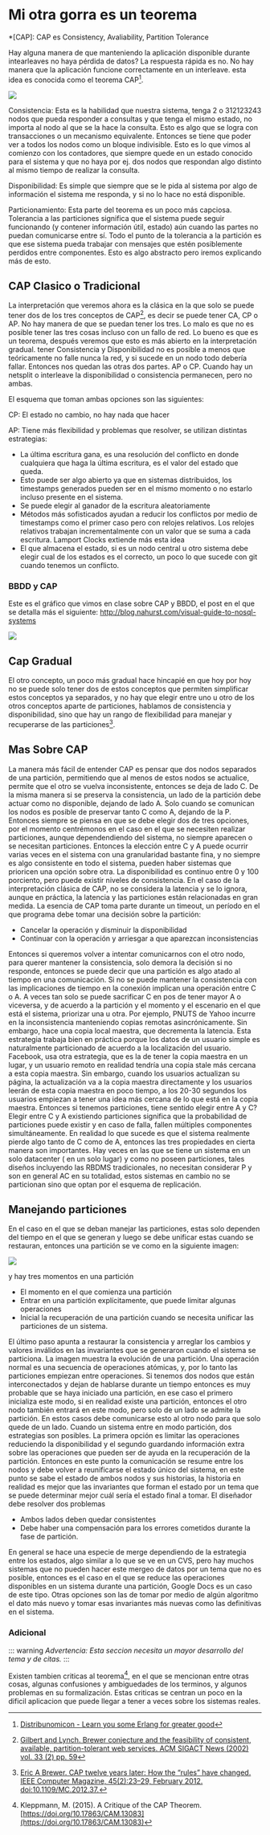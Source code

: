 # Mi otra gorra es un teorema

*[CAP]: CAP es Consistency, Avaliability, Partition Tolerance

Hay alguna manera de que manteniendo la aplicación disponible durante intearleaves no haya pérdida de datos? 
La respuesta rápida es no. No hay manera que la aplicación funcione correctamente en un interleave. esta idea es conocida como el teorema CAP[^3].

<img src="~@/images/distribucion/image1.png" class='center iasc-image'>

Consistencia: Esta es la habilidad que nuestra sistema, tenga 2 o 312123243 nodos que pueda responder a consultas y que tenga el mismo estado, no importa al nodo al que se la hace la consulta. Esto es algo que se logra con transacciones o un mecanismo equivalente. Entonces se tiene que poder ver a todos los nodos como un bloque indivisible. Esto es lo que vimos al comienzo con los contadores, que siempre quede en un estado conocido para el sistema y que no haya por ej. dos nodos que respondan algo distinto al mismo tiempo de realizar la consulta.

Disponibilidad: Es simple que siempre que se le pida al sistema por algo de información el sistema me responda, y si no lo hace no está disponible.

Particionamiento: Esta parte del teorema es un poco más capciosa. Tolerancia a las particiones significa que el sistema puede seguir funcionando (y contener información útil, estado) aún cuando las partes no puedan comunicarse entre sí. Todo el punto de la tolerancia a la partición es que ese sistema pueda trabajar con mensajes que estén posiblemente perdidos entre componentes. Esto es algo abstracto pero iremos explicando más de esto. 

## CAP Clasico o Tradicional

La interpretación que veremos ahora es la clásica en la que solo se puede tener dos de los tres conceptos de CAP[^1], es decir se puede tener CA, CP o AP. No hay manera de que se puedan tener los tres. Lo malo es que no es posible tener las tres cosas incluso con un fallo de red. Lo bueno es que es un teorema, después veremos que esto es más abierto en la interpretación gradual.  tener Consistencia y Disponibilidad no es posible a menos que teóricamente no falle nunca la red, y si sucede en un nodo todo debería fallar. Entonces nos quedan las otras dos partes. AP o CP. Cuando hay un netsplit o interleave la disponibilidad o consistencia permanecen, pero no ambas.

El esquema que toman ambas opciones son las siguientes:

CP: El estado no cambio, no hay nada que hacer

AP: Tiene más flexibilidad y problemas que resolver, se utilizan distintas estrategias:

- La última escritura gana, es una resolución del conflicto en donde cualquiera que haga la última escritura, es el valor del estado que queda.
- Esto puede ser algo abierto ya que en sistemas distribuidos, los timestamps generados pueden ser en el mismo momento o no estarlo incluso presente en el sistema.
- Se puede elegir al ganador de la escritura aleatoriamente
- Métodos más sofisticados ayudan a reducir los conflictos por medio de timestamps como el primer caso pero con relojes relativos. Los relojes relativos trabajan incrementalmente con un valor que se suma a cada escritura. Lamport Clocks extiende más esta idea
- El que almacena el estado, si es un nodo central u otro sistema debe elegir cual de los estados es el correcto, un poco lo que sucede con git cuando tenemos un conflicto.

### BBDD y CAP

Este es el gráfico que vimos en clase sobre CAP y BBDD, el post en el que se detalla más el siguiente:  http://blog.nahurst.com/visual-guide-to-nosql-systems

<img src="~@/images/distribucion/image14.png" class='center iasc-image'>

## Cap Gradual

El otro concepto, un poco más gradual hace hincapié en que hoy por hoy no se puede solo tener dos de estos conceptos que permiten simplificar estos conceptos ya separados, y no hay que elegir entre uno u otro de los otros conceptos aparte de particiones, hablamos de consistencia y disponibilidad, sino que hay un rango de flexibilidad para manejar y recuperarse de las particiones[^4].


## Mas Sobre CAP

La manera más fácil de entender CAP es pensar que dos nodos separados de una partición, permitiendo que al menos de estos nodos se actualice, permite que el otro se vuelva inconsistente, entonces se deja de lado C.  De la misma manera si se preserva la consistencia, un lado de la partición debe actuar como no disponible, dejando de lado A. Solo cuando se comunican los nodos es posible de preservar tanto C como A, dejando de la P. Entonces siempre se piensa en que se debe elegir dos de tres opciones, por el momento centrémonos en el caso en el que se necesiten realizar particiones, aunque dependendiendo del sistema, no siempre aparecen o se necesitan particiones. Entonces la elección entre C y A puede ocurrir varias veces en el sistema con una granularidad bastante fina, y no siempre es algo consistente en todo el sistema, pueden haber sistemas que prioricen una opción sobre otra. La disponibilidad es continuo entre 0 y 100 porciento, pero puede existir niveles de consistencia.
En el caso de la interpretación clásica de CAP, no se considera la latencia y se lo ignora, aunque en práctica, la latencia y las particiones están relacionadas en gran medida. La esencia de CAP toma parte durante un timeout, un período en el que programa debe tomar una decisión sobre la partición:

- Cancelar la operación y disminuir la disponibilidad
- Continuar con la operación y arriesgar a que aparezcan inconsistencias

Entonces si queremos volver a intentar comunicarnos con el otro nodo, para querer mantener la consistencia, solo demora la decisión si no responde, entonces se puede decir que una partición es algo atado al tiempo en una comunicación. Si no se puede mantener la consistencia con las implicaciones de tiempo en la conexión implican una operación entre C o A. A veces tan solo se puede sacrificar C en pos de tener mayor A o viceversa, y de acuerdo a la partición y el momento y el escenario en el que está el sistema, priorizar una u otra. Por ejemplo, PNUTS de Yahoo incurre en la inconsistencia manteniendo copias remotas asincrónicamente. Sin embargo, hace una copia local maestra, que decrementa la latencia. Esta estrategia trabaja bien en práctica porque los datos de un usuario simple es naturalmente particionado de acuerdo a la localización del usuario. Facebook, usa otra estrategia,  que es la de tener la copia maestra en un lugar, y un usuario remoto en realidad tendría una copia stale más cercana a esta copia maestra. Sin embargo, cuando los usuarios actualizan su página, la actualización va a la copia maestra directamente y los usuarios leerán de esta copia maestra en poco tiempo, a los 20-30 segundos los usuarios empiezan a tener una idea más cercana de lo que está en la copia maestra.
Entonces si tenemos particiones, tiene sentido elegir entre A y C? Elegir entre C y A existiendo particiones significa que la probabilidad de particiones puede existir y en caso de falla, fallen múltiples componentes simultáneamente. En realidad lo que sucede es que el sistema realmente pierde algo tanto de C como de A, entonces las tres propiedades en cierta manera son importantes. Hay veces en las que se tiene un sistema en un solo datacenter ( en un solo lugar) y como no poseen particiones, tales diseños incluyendo las RBDMS tradicionales, no necesitan considerar P y son en general AC en su totalidad, estos sistemas en cambio no se particionan sino que optan por el esquema de replicación.

## Manejando particiones

En el caso en el que se deban manejar las particiones, estas solo dependen del tiempo en el que se generan y luego se debe unificar estas cuando se restauran, entonces una partición se ve como en la siguiente imagen: 

<img src="~@/images/distribucion/image11.jpg" class='center'>

y hay tres momentos en una partición

- El momento en el que comienza una partición
- Entrar en una partición explícitamente, que puede limitar algunas operaciones
- Inicial la recuperación de una partición cuando se necesita unificar las particiones de un sistema.

El último paso apunta a restaurar la consistencia y arreglar los cambios y valores inválidos en las invariantes que se generaron cuando el sistema se particiona. La imagen muestra la evolución de una partición. Una operación normal es una secuencia de operaciones atómicas, y, por lo tanto las particiones empiezan entre operaciones. Si tenemos dos nodos que están interconectados y dejan de hablarse durante un tiempo entonces es muy probable que se haya iniciado una partición, en ese caso el primero inicializa este modo, si en realidad existe una partición, entonces el otro nodo también entrará en este modo, pero solo de un lado se admite la partición. En estos casos debe comunicarse esto al otro nodo para que solo quede de un lado. Cuando un sistema entre en modo partición, dos estrategias son posibles. La primera opción es limitar las operaciones reduciendo la disponibilidad y el segundo guardando información extra sobre las operaciones que pueden ser de ayuda en la recuperación de la partición.
Entonces en este punto la comunicación se resume entre los nodos y debe volver a reunificarse el estado único del sistema, en este punto se sabe el estado de ambos nodos y sus historias, la historia en realidad es mejor que las invariantes que forman el estado por un tema que se puede determinar mejor cuál sería el estado final a tomar. El diseñador debe resolver dos problemas

- Ambos lados deben quedar consistentes 
- Debe haber una compensación para los errores cometidos durante la fase de partición.

En general se hace una especie de merge dependiendo de la estrategia entre los estados, algo similar a lo que se ve en un CVS, pero hay muchos sistemas que no pueden hacer este mergeo de datos por un tema que no es posible, entonces es el caso en el que se reduce las operaciones disponibles en un sistema durante una partición, Google Docs es un caso de este tipo. Otras opciones son las de tomar por medio de algún algoritmo el dato más nuevo y tomar esas invariantes más nuevas como las definitivas en el sistema.

### Adicional

::: warning
*Advertencia: Esta seccion necesita un mayor desarrollo del tema y de citas.*
:::

Existen tambien criticas al teorema[^2], en el que se mencionan entre otras cosas, algunas confusiones y ambiguedades de los terminos, y algunos problemas en su formalización. Estas criticas se centran un poco en la dificil aplicacion que puede llegar a tener a veces sobre los sistemas reales.

[^1]: [Gilbert and Lynch. Brewer conjecture and the feasibility of consistent, available, partition-tolerant web services. ACM SIGACT News (2002) vol. 33 (2) pp. 59](http://citeseerx.ist.psu.edu/viewdoc/download?doi=10.1.1.67.6951&rep=rep1&type=pdf)
[^2]: Kleppmann, M. (2015). A Critique of the CAP Theorem. [https://doi.org/10.17863/CAM.13083](https://doi.org/10.17863/CAM.13083)
[^3]: [Distribunomicon - Learn you some Erlang for greater good](https://learnyousomeerlang.com/distribunomicon)
[^4]: [Eric A Brewer. CAP twelve years later: How the “rules” have changed. IEEE Computer Magazine, 45(2):23–29, February 2012. doi:10.1109/MC.2012.37.](http://www.infoq.com/articles/cap-twelve-years-later-how-the-rules-have-changed)
